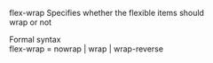 flex-wrap
    Specifies whether the flexible items should  
    wrap or not

Formal syntax  
flex-wrap = 
  nowrap        |
  wrap          |
  wrap-reverse  
